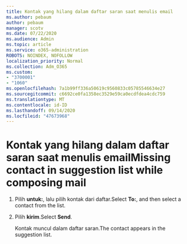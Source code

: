 ```yaml
---
title: Kontak yang hilang dalam daftar saran saat menulis email
ms.author: pebaum
author: pebaum
manager: scotv
ms.date: 07/22/2020
ms.audience: Admin
ms.topic: article
ms.service: o365-administration
ROBOTS: NOINDEX, NOFOLLOW
localization_priority: Normal
ms.collection: Adm_O365
ms.custom:
- "3700001"
- "1060"
ms.openlocfilehash: 7a1b99ff336a50619c9560833c05785546634e27
ms.sourcegitcommit: c6692ce0fa1358ec3529e59ca0ecdfdea4cdc759
ms.translationtype: MT
ms.contentlocale: id-ID
ms.lasthandoff: 09/14/2020
ms.locfileid: "47673968"
---
```

# <a name="missing-contact-in-suggestion-list-while-composing-mail"></a><span data-ttu-id="a5c9b-102">Kontak yang hilang dalam daftar saran saat menulis email</span><span class="sxs-lookup"><span data-stu-id="a5c9b-102">Missing contact in suggestion list while composing mail</span></span>

1. <span data-ttu-id="a5c9b-103">Pilih **untuk:**, lalu pilih kontak dari daftar.</span><span class="sxs-lookup"><span data-stu-id="a5c9b-103">Select **To:**, and then select a contact from the list.</span></span>
2. <span data-ttu-id="a5c9b-104">Pilih **kirim**.</span><span class="sxs-lookup"><span data-stu-id="a5c9b-104">Select **Send**.</span></span>

    <span data-ttu-id="a5c9b-105">Kontak muncul dalam daftar saran.</span><span class="sxs-lookup"><span data-stu-id="a5c9b-105">The contact appears in the suggestion list.</span></span>